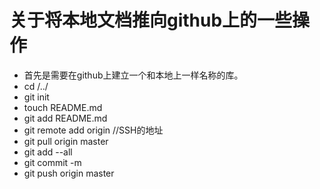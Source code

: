 # 关于将本地文档推向github上的一些操作
- 首先是需要在github上建立一个和本地上一样名称的库。
- cd /../
- git init
- touch README.md
- git add README.md
- git remote add origin //SSH的地址
- git pull origin master 
- git add --all
- git commit -m
- git push origin master

